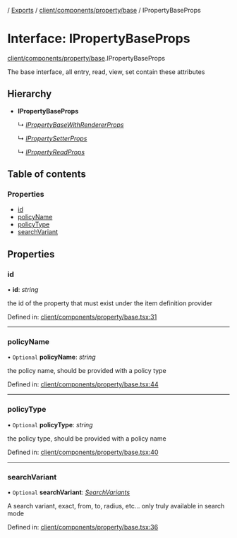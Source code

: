 [](../README.md) / [Exports](../modules.md) / [client/components/property/base](../modules/client_components_property_base.md) / IPropertyBaseProps

# Interface: IPropertyBaseProps

[client/components/property/base](../modules/client_components_property_base.md).IPropertyBaseProps

The base interface, all entry, read, view, set contain these attributes

## Hierarchy

* **IPropertyBaseProps**

  ↳ [*IPropertyBaseWithRendererProps*](client_components_property_base.ipropertybasewithrendererprops.md)

  ↳ [*IPropertySetterProps*](client_components_property_base.ipropertysetterprops.md)

  ↳ [*IPropertyReadProps*](client_components_property_base.ipropertyreadprops.md)

## Table of contents

### Properties

- [id](client_components_property_base.ipropertybaseprops.md#id)
- [policyName](client_components_property_base.ipropertybaseprops.md#policyname)
- [policyType](client_components_property_base.ipropertybaseprops.md#policytype)
- [searchVariant](client_components_property_base.ipropertybaseprops.md#searchvariant)

## Properties

### id

• **id**: *string*

the id of the property that must exist under the item definition
provider

Defined in: [client/components/property/base.tsx:31](https://github.com/onzag/itemize/blob/3efa2a4a/client/components/property/base.tsx#L31)

___

### policyName

• `Optional` **policyName**: *string*

the policy name, should be provided with a policy type

Defined in: [client/components/property/base.tsx:44](https://github.com/onzag/itemize/blob/3efa2a4a/client/components/property/base.tsx#L44)

___

### policyType

• `Optional` **policyType**: *string*

the policy type, should be provided with a policy name

Defined in: [client/components/property/base.tsx:40](https://github.com/onzag/itemize/blob/3efa2a4a/client/components/property/base.tsx#L40)

___

### searchVariant

• `Optional` **searchVariant**: [*SearchVariants*](../modules/constants.md#searchvariants)

A search variant, exact, from, to, radius, etc...
only truly available in search mode

Defined in: [client/components/property/base.tsx:36](https://github.com/onzag/itemize/blob/3efa2a4a/client/components/property/base.tsx#L36)
